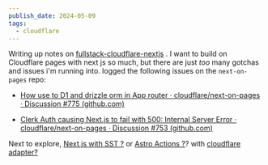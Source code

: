 ```yaml
---
publish_date: 2024-05-09
tags:
  - cloudflare
---
```

Writing up notes on [fullstack-cloudflare-nextjs](permanent-notes/fullstack-cloudflare-nextjs.md) . I want to build on Cloudflare pages with next js so much, but there are just _too_ many gotchas and issues i'm running into. logged the following issues on the `next-on-pages` repo:


- [How use to D1 and drizzle orm in App router · cloudflare/next-on-pages · Discussion #775 (github.com)](https://github.com/cloudflare/next-on-pages/discussions/775)

- [Clerk Auth causing Next.js to fail with 500: Internal Server Error · cloudflare/next-on-pages · Discussion #753 (github.com)](https://github.com/cloudflare/next-on-pages/discussions/753)


Next to explore,  [Next.js with SST ?](https://docs.sst.dev/start/nextjs) or  [Astro Actions ?](https://astro.build/blog/astro-480/)? with [cloudflare adapter?](https://docs.astro.build/en/guides/integrations-guide/cloudflare)